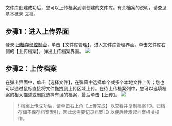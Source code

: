 文件库创建成功后，您可以上传档案到刚创建的文件库。有关档案的说明，请查见 [基本概念](https://cloud.tencent.com/document/product/572/8727) 文档。

## 步骤1：进入上传界面
登录 [归档存储控制台](https://console.cloud.tencent.com/cas)，单击【文件库管理】，进入文件库管理界面。单击文件库右侧的【上传档案】，弹出上传档案界面。
![](https://main.qcloudimg.com/raw/cf1de0c367f4f6fbf72c87cb0e38f3b7.png)


## 步骤2：上传档案
在弹出界面中，单击【选择文件】，在弹窗中选择单个或多个本地文件上传；您也可以通过鼠标直接将文件拖拽到上传区域上传。在待上传档案列中，您可以选填档案的相关描述或删除选择有误的档案，最后单击【上传】。
![](https://main.qcloudimg.com/raw/ca970574b2547246f86e2034ec927f1d.png)

>! 档案上传成功后，请单击右上角【上传完成】以查看并复制档案 ID。归档存储不保存档案索引，因此您需要记录档案 ID 以便后续发起档案相关操作。
